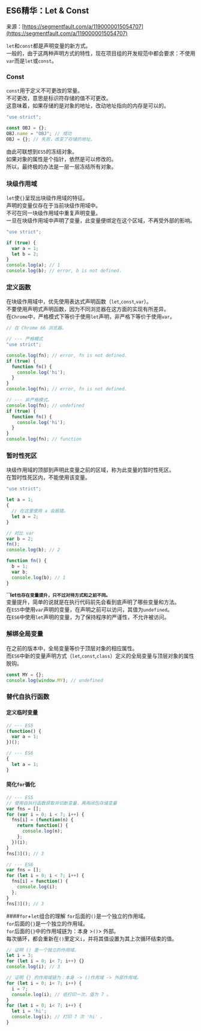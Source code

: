 ## ES6精华：Let &amp; Const

来源：[https://segmentfault.com/a/1190000015054707](https://segmentfault.com/a/1190000015054707)

`let`和`const`都是声明变量的新方式。  
一般的，由于这两种声明方式的特性，现在项目组的开发规范中都会要求：不使用`var`而是`let`或`const`。
### Const
`const`用于定义不可更改的常量。  
不可更改，意思是标识符存储的值不可更改。  
这意味着，如果存储的是对象的地址，改动地址指向的内存是可以的。

```js
"use strict";

const OBJ = {};
OBJ.name = "OBJ"; // 成功
OBJ = {}; // 失败，改变了存储的地址。
```

由此可联想到`ES5`的冻结对象。  
如果对象的属性是个指针，依然是可以修改的。  
所以，最终极的办法是一层一层冻结所有对象。
### 块级作用域
`let`使`{}`呈现出块级作用域的特征。  
声明的变量仅存在于当前块级作用域中。  
不可在同一块级作用域中重复声明变量。  
一旦在块级作用域中声明了变量，此变量便绑定在这个区域，不再受外部的影响。

```js
"use strict";

if (true) {
  var a = 1;
  let b = 2;
}
console.log(a); // 1
console.log(b); // error, b is not defined.
```
### 定义函数

在块级作用域中，优先使用表达式声明函数（`let`,`const`,`var`）。  
不要使用声明式声明函数，因为不同浏览器在这方面的实现有所差异。  
在`Chrome`中，严格模式下等价于使用`let`声明，非严格下等价于使用`var`。

```js
// 在 Chrome 66 浏览器。

// --- 严格模式
"use strict";

console.log(fn); // error, fn is not defined.
if (true) {
  function fn() {
    console.log('hi');
  }
}
console.log(fn); // error, fn is not defined.

// --- 非严格模式。
console.log(fn); // undefined
if (true) {
  function fn() {
    console.log('hi');
  }
}
console.log(fn); // function
```
### 暂时性死区

块级作用域的顶部到声明此变量之前的区域，称为此变量的暂时性死区。  
在暂时性死区内，不能使用该变量。

```js
"use strict";

let a = 1;
{
  // 在这里使用 a 会报错。
  let a = 2;
}

// 对比 var
var b = 2;
fn();
console.log(b); // 2

function fn() {
  b = 1;
  var b;
  console.log(b); // 1
}
```
 **``let`也存在变量提升，只不过对待方式和之前不同。`**   
变量提升，简单的说就是在执行代码前先会看到底声明了哪些变量和方法。  
在`ES5`中使用`var`声明的变量，在声明之前可以访问，其值为`undefined`。  
在`ES6`中使用`let`声明的变量，为了保持程序的严谨性，不允许被访问。
### 解绑全局变量

在之前的版本中，全局变量等价于顶层对象的相应属性。  
而`ES6`中新的变量声明方式（`let`,`const`,`class`）定义的全局变量与顶层对象的属性脱钩。

```js
const MY = {};
console.log(window.MY); // undefined
```
### 替代自执行函数
#### 定义临时变量

```js
// --- ES5
(function() {
  var a = 1;
})();

// --- ES6
{
  let a = 1;
}
```
#### 简化`for`循化

```js
// --- ES5
// 使用自执行函数获取并切断变量，再用闭包存储变量
var fns = [];
for (var i = 0; i < 7; i++) {
  fns[i] = (function(n) {
    return function() {
      console.log(n);
    };
  })(i);
}
fns[3](); // 3

// --- ES6
var fns = [];
for (let i = 0; i < 7; i++) {
  fns[i] = function() {
    console.log(i);
  };
}
fns[3](); // 3
```
####`for`+`let`组合的理解
`for`后面的`()`是一个独立的作用域。  
`for`后面的`{}`是一个独立的作用域。  
`for`后面的`{}`中的作用域链为：本身 >`()`> 外部。  
每次循环，都会重新在`()`里定义`i`，并将其值设置为其上次循环结束的值。

```js
// 证明 () 是一个独立的作用域。
let i = 3;
for (let i = 0; i< 7; i++) {}
console.log(i); // 3

// 证明 {} 的作用域链为：本身 -> ()作用域 -> 外部作用域。
for (let i = 0; i< 7; i++) {
  i = 7;
  console.log(i); // 纸打印一次，值为 7 。
}
for (let i = 0; i< 7; i++) {
  let i = 'hi';
  console.log(i); // 打印 7 次 'hi' 。
}
```
